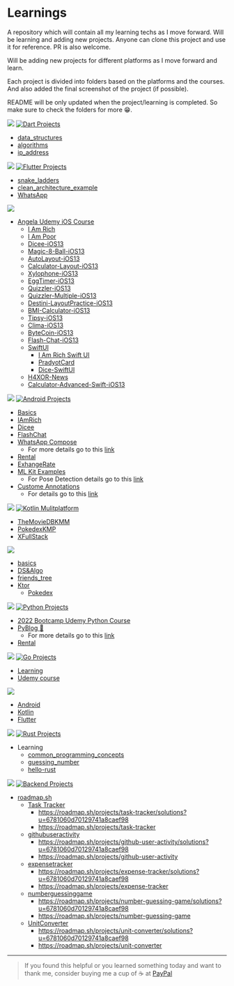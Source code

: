 # Learnings

A repository which will contain all my learning techs as I move forward. Will be learning and adding new projects. Anyone can clone this project and use it for reference. PR is also welcome.

Will be adding new projects for different platforms as I move forward and learn.

Each project is divided into folders based on the platforms and the courses. And also added the final screenshot of the project (if possible).

README will be only updated when the project/learning is completed. So make sure to check the folders for more 😁.

[<img src="https://img.shields.io/badge/Dart-0175C2?style=for-the-badge&logo=dart&logoColor=white" />](https://github.com/pradyotprksh/development_learning/tree/main/dart) [![Dart Projects](https://github.com/pradyotprksh/development_learning/actions/workflows/dart_code_checker.yml/badge.svg)](https://github.com/pradyotprksh/development_learning/actions/workflows/dart_code_checker.yml)
  - [data_structures](https://github.com/pradyotprksh/development_learning/tree/main/dart/data_structures)
  - [algorithms](https://github.com/pradyotprksh/development_learning/tree/main/dart/algorithms)
  - [ip_address](https://github.com/pradyotprksh/development_learning/tree/main/dart/ip_address)

[<img src="https://img.shields.io/badge/Flutter-02569B?style=for-the-badge&logo=flutter&logoColor=white" />](https://github.com/pradyotprksh/development_learning/tree/main/flutter) [![Flutter Projects](https://github.com/pradyotprksh/development_learning/actions/workflows/flutter_code_checker.yml/badge.svg)](https://github.com/pradyotprksh/development_learning/actions/workflows/flutter_code_checker.yml)
  - [snake_ladders](https://github.com/pradyotprksh/development_learning/tree/main/flutter/snake_ladders)
  - [clean_architecture_example](https://github.com/pradyotprksh/development_learning/tree/main/flutter/clean_architecture_example)
  - [WhatsApp](https://github.com/pradyotprksh/development_learning/tree/main/flutter/whatsapp)

[<img src="https://img.shields.io/badge/iOS-E34C26?style=for-the-badge&logo=ios&logoColor=white" />](https://github.com/pradyotprksh/development_learning/tree/main/ios)
  - [Angela Udemy iOS Course](https://github.com/pradyotprksh/development_learning/tree/main/ios/angela_udemy) 
    - [I Am Rich](https://github.com/pradyotprksh/development_learning/tree/main/ios/angela_udemy/i_am_rich)
    - [I Am Poor](https://github.com/pradyotprksh/development_learning/tree/main/ios/angela_udemy/i_am_poor)
    - [Dicee-iOS13](https://github.com/pradyotprksh/development_learning/tree/main/ios/angela_udemy/Dicee-iOS13)
    - [Magic-8-Ball-iOS13](https://github.com/pradyotprksh/development_learning/tree/main/ios/angela_udemy/Magic-8-Ball-iOS13)
    - [AutoLayout-iOS13](https://github.com/pradyotprksh/development_learning/tree/main/ios/angela_udemy/AutoLayout-iOS13)
    - [Calculator-Layout-iOS13](https://github.com/pradyotprksh/development_learning/tree/main/ios/angela_udemy/Calculator-Layout-iOS13)
    - [Xylophone-iOS13](https://github.com/pradyotprksh/development_learning/tree/main/ios/angela_udemy/Xylophone-iOS13)
    - [EggTimer-iOS13](https://github.com/pradyotprksh/development_learning/tree/main/ios/angela_udemy/EggTimer-iOS13)
    - [Quizzler-iOS13](https://github.com/pradyotprksh/development_learning/tree/main/ios/angela_udemy/Quizzler-iOS13)
    - [Quizzler-Multiple-iOS13](https://github.com/pradyotprksh/development_learning/tree/main/ios/angela_udemy/Quizzler-Multiple-iOS13)
    - [Destini-LayoutPractice-iOS13](https://github.com/pradyotprksh/development_learning/tree/main/ios/angela_udemy/Destini-LayoutPractice-iOS13)
    - [BMI-Calculator-iOS13](https://github.com/pradyotprksh/development_learning/tree/main/ios/angela_udemy/BMI-Calculator-iOS13)
    - [Tipsy-iOS13](https://github.com/pradyotprksh/development_learning/tree/main/ios/angela_udemy/Tipsy-iOS13)
    - [Clima-iOS13](https://github.com/pradyotprksh/development_learning/tree/main/ios/angela_udemy/Clima-iOS13)
    - [ByteCoin-iOS13](https://github.com/pradyotprksh/development_learning/tree/main/ios/angela_udemy/ByteCoin-iOS13)
    - [Flash-Chat-iOS13](https://github.com/pradyotprksh/development_learning/tree/main/ios/angela_udemy/Flash-Chat-iOS13)
    - [SwiftUI](https://github.com/pradyotprksh/development_learning/tree/main/ios/angela_udemy/SwiftUI)
      - [I Am Rich Swift UI](https://github.com/pradyotprksh/development_learning/tree/main/ios/angela_udemy/SwiftUI/I%20Am%20Rich%20Swift%20UI)
      - [PradyotCard](https://github.com/pradyotprksh/development_learning/tree/main/ios/angela_udemy/SwiftUI/PradyotCard)
      - [Dice-SwiftUI](https://github.com/pradyotprksh/development_learning/tree/main/ios/angela_udemy/SwiftUI/Dice-SwiftUI)
    - [H4XOR-News](https://github.com/pradyotprksh/development_learning/tree/main/ios/angela_udemy/SwiftUI/H4XOR-News)
    - [Calculator-Advanced-Swift-iOS13](https://github.com/pradyotprksh/development_learning/tree/main/ios/angela_udemy/Calculator-Advanced-Swift-iOS13)

[<img src="https://img.shields.io/badge/Android-3DDC84?style=for-the-badge&logo=android&logoColor=white" />](https://github.com/pradyotprksh/development_learning/tree/main/android) [![Android Projects](https://github.com/pradyotprksh/development_learning/actions/workflows/android_code_checker.yml/badge.svg)](https://github.com/pradyotprksh/development_learning/actions/workflows/android_code_checker.yml)
  - [Basics](https://github.com/pradyotprksh/development_learning/tree/main/android/basics)
  - [IAmRich](https://github.com/pradyotprksh/development_learning/tree/main/android/IAmRich)
  - [Dicee](https://github.com/pradyotprksh/development_learning/tree/main/android/Dicee)
  - [FlashChat](https://github.com/pradyotprksh/development_learning/tree/main/android/FlashChat)
  - [WhatsApp Compose](https://github.com/pradyotprksh/development_learning/tree/main/android/WhatsAppCompose)
    - For more details go to this [link](https://medium.com/geekculture/whatsapp-clone-jetpack-compose-d90120723d88)
  - [Rental](https://github.com/pradyotprksh/development_learning/tree/main/android/Rental)
  - [ExhangeRate](https://github.com/pradyotprksh/development_learning/tree/main/android/ExchangeRate)
  - [ML Kit Examples](https://github.com/pradyotprksh/development_learning/tree/main/android/ML%20Kit%20Examples)
    - For Pose Detection details go to this [link](https://medium.com/@pradyotprksh4/pose-detection-in-android-with-ml-kit-jetpack-compose-real-time-pose-skeleton-ab9553f96587)
  - [Custome Annotations](https://github.com/pradyotprksh/development_learning/tree/main/android/CustomAnnotations)
    - For details go to this [link](https://medium.com/@pradyotprksh4/a-beginners-guide-to-kotlin-annotations-runtime-and-compile-time-examples-b7573fc6ea21)

[<img src="https://img.shields.io/badge/KotlinMulitplatform-3DDC84?style=for-the-badge&logo=android&logoColor=white" />](https://github.com/pradyotprksh/development_learning/tree/main/KotlinMultiplatform) [![Kotlin Mulitplatform](https://github.com/pradyotprksh/development_learning/actions/workflows/kotlin_multiplatform_code_checker.yml/badge.svg)](https://github.com/pradyotprksh/development_learning/actions/workflows/kotlin_multiplatform_code_checker.yml)
  - [TheMovieDBKMM](https://github.com/pradyotprksh/development_learning/tree/main/KotlinMultiplatform/TheMovieDBKMM)
  - [PokedexKMP](https://github.com/pradyotprksh/development_learning/tree/main/KotlinMultiplatform/PokedexKMP)
  - [XFullStack](https://github.com/pradyotprksh/development_learning/tree/main/KotlinMultiplatform/XFullStack)

[<img src="https://img.shields.io/badge/Kotlin-0095D5?&style=for-the-badge&logo=kotlin&logoColor=white" />](https://github.com/pradyotprksh/development_learning/tree/main/kotlin)
  - [basics](https://github.com/pradyotprksh/development_learning/tree/main/kotlin/basics)
  - [DS&Algo](https://github.com/pradyotprksh/development_learning/tree/main/kotlin/udemy_course)
  - [friends_tree](https://github.com/pradyotprksh/development_learning/tree/main/kotlin/friends_tree)
  - [Ktor](https://github.com/pradyotprksh/development_learning/tree/main/kotlin/ktor)
    - [Pokedex](https://github.com/pradyotprksh/development_learning/tree/main/kotlin/ktor/pokedex)
  
[<img src="https://img.shields.io/badge/Python-FFD43B?style=for-the-badge&logo=python&logoColor=blue" />](https://github.com/pradyotprksh/development_learning/tree/main/python) [![Python Projects](https://github.com/pradyotprksh/development_learning/actions/workflows/python_code_checker.yml/badge.svg)](https://github.com/pradyotprksh/development_learning/actions/workflows/python_code_checker.yml)
  - [2022 Bootcamp Udemy Python Course](https://github.com/pradyotprksh/development_learning/tree/main/python/UdemyCourse/2022_Python_Bootcamp) 
  - [PyBlog 🐍](https://github.com/pradyotprksh/development_learning/tree/main/python/pyblog)
    - For more details go to this [link](https://pradyotprksh4.medium.com/pyblog-python-firebase-448233b9baa2)
  - [Rental](https://github.com/pradyotprksh/development_learning/tree/main/python/renter)

[<img src="https://img.shields.io/badge/Go-FFD43B?style=for-the-badge&logo=go&logoColor=blue" />](https://github.com/pradyotprksh/development_learning/tree/main/go) [![Go Projects](https://github.com/pradyotprksh/development_learning/actions/workflows/go_code_checker.yml/badge.svg)](https://github.com/pradyotprksh/development_learning/actions/workflows/go_code_checker.yml)
 - [Learning](https://github.com/pradyotprksh/development_learning/tree/main/go/learning)
 - [Udemy course](https://github.com/pradyotprksh/development_learning/tree/main/go/stephen_udemy)

[<img src="https://img.shields.io/badge/Interview-FFD43B?style=for-the-badge&logo=go&logoColor=blue" />](https://github.com/pradyotprksh/development_learning/tree/main/interview)
  - [Android](https://github.com/pradyotprksh/development_learning/blob/main/interview/ANDROID_INTERVIEW_PREPERATION.md)
  - [Kotlin](https://github.com/pradyotprksh/development_learning/blob/main/interview/KOTLIN_INTERVIEW_PREPERATION.md)
  - [Flutter](https://github.com/pradyotprksh/development_learning/blob/main/interview/FLUTTER_INTERVIEW_PREPERATION.md)

[<img src="https://img.shields.io/badge/rust?style=for-the-badge&logo=rust&logoColor=white" />](https://github.com/pradyotprksh/development_learning/tree/main/rust) [![Rust Projects](https://github.com/pradyotprksh/development_learning/actions/workflows/rust_code_checker.yml/badge.svg)](https://github.com/pradyotprksh/development_learning/actions/workflows/rust_code_checker.yml)
  - Learning
    - [common_programming_concepts](https://github.com/pradyotprksh/development_learning/tree/main/rust/common_programming_concepts)
    - [guessing_number](https://github.com/pradyotprksh/development_learning/tree/main/rust/guessing_number)
    - [hello-rust](https://github.com/pradyotprksh/development_learning/tree/main/rust/hello-rust)

[<img src="https://img.shields.io/badge/serverless?style=for-the-badge&logo=serverless&logoColor=white" />](https://github.com/pradyotprksh/development_learning/tree/main/backend) [![Backend Projects](https://github.com/pradyotprksh/development_learning/actions/workflows/backend_code_checker.yml/badge.svg)](https://github.com/pradyotprksh/development_learning/actions/workflows/backend_code_checker.yml)
  - [roadmap.sh](https://roadmap.sh)
    - [Task Tracker](https://github.com/pradyotprksh/development_learning/tree/main/backend/Task%20Tracker)
      - https://roadmap.sh/projects/task-tracker/solutions?u=6781060d70129741a8caef98
      - https://roadmap.sh/projects/task-tracker
    - [githubuseractivity](https://github.com/pradyotprksh/development_learning/tree/main/backend/githubuseractivity)
      - https://roadmap.sh/projects/github-user-activity/solutions?u=6781060d70129741a8caef98
      - https://roadmap.sh/projects/github-user-activity
    - [expensetracker](https://github.com/pradyotprksh/development_learning/tree/main/backend/expensetracker)
      - https://roadmap.sh/projects/expense-tracker/solutions?u=6781060d70129741a8caef98
      - https://roadmap.sh/projects/expense-tracker
    - [numberguessinggame](https://github.com/pradyotprksh/development_learning/tree/main/backend/numberguessinggame)
      - https://roadmap.sh/projects/number-guessing-game/solutions?u=6781060d70129741a8caef98
      - https://roadmap.sh/projects/number-guessing-game
    - [UnitConverter](https://github.com/pradyotprksh/development_learning/tree/main/backend/UnitConverter)
      - https://roadmap.sh/projects/unit-converter/solutions?u=6781060d70129741a8caef98
      - https://roadmap.sh/projects/unit-converter
  

---


> If you found this helpful or you learned something today and want to thank me, consider buying me a cup of ☕ at [PayPal](https://paypal.me/pradyotprksh)
